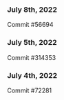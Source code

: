 ### July 8th, 2022

Commit #56694

### July 5th, 2022

Commit #314353


### July 4th, 2022

Commit #72281
